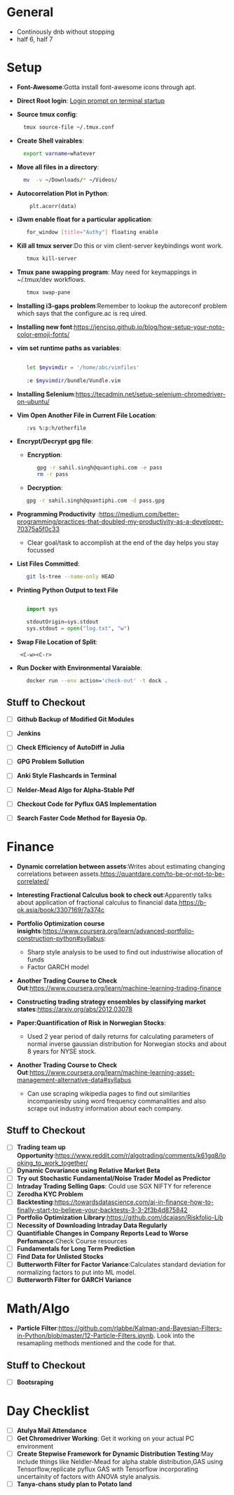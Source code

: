 # General

+ Continously dnb without stopping
+ half 6, half 7



# Setup

- **Font-Awesome**:Gotta install font-awesome icons through apt.

- **Direct Root login**: [Login prompt on terminal startup](https://superuser.com/questions/591321/execute-a-command-every-time-terminal-is-open)

- **Source tmux config**:
  ```bash
	tmux source-file ~/.tmux.conf
  ```
- **Create Shell vairables**:
  ```bash
	export varname=whatever
  ```
- **Move all files in a directory**:
  ```bash
	mv  -v ~/Downloads/* ~/Videos/
  ```

- **Autocorrelation Plot in Python**:
  ```python
      plt.acorr(data)
  ```
- **i3wm enable float for a particular application**:
   
  ```bash
     for_window [title="Authy"] floating enable
  ```
- **Kill all tmux server**:Do this or vim client-server keybindings wont work. 

  ```bash
     tmux kill-server
  ```
- **Tmux pane swapping program**: May need for keymappings in ~/.tmux/dev workflows.

  ```bash
     tmux swap-pane 
  ```
- **Installing i3-gaps problem**:Remember to lookup the autoreconf problem which says that the configure.ac is req  uired. 

- **Installing new font**:<https://jenciso.github.io/blog/how-setup-your-noto-color-emoji-fonts/>

- **vim set runtime paths as variables**:
  ```bash
     
     let $myvimdir = '/home/abc/vimfiles'
     
     :e $myvimdir/bundle/Vundle.vim
  ```
- **Installing Selenium**:<https://tecadmin.net/setup-selenium-chromedriver-on-ubuntu/>

- **Vim Open Another File in Current File Location**:
  ```bash
     :vs %:p:h/otherfile
  ```

- **Encrypt/Decrypt gpg file**:
  - **Encryption**:
    ```bash
       gpg -r sahil.singh@quantiphi.com -e pass
       rm -r pass
    ```
  - **Decryption**:
   ```bash
      gpg -r sahil.singh@quantiphi.com -d pass.gpg
   ```

- **Programming Productivity** :<https://medium.com/better-programming/practices-that-doubled-my-productivity-as-a-developer-70375a5f0c33>
  - Clear goal/task to accomplish at the end of the day helps you stay focussed

- **List Files Committed**: 
  ```bash
     git ls-tree --name-only HEAD
  ```
- **Printing Python Output to text File**

  ```python

     import sys 

     stdoutOrigin=sys.stdout 
     sys.stdout = open("log.txt", "w")
  ``` 
- **Swap File Location of Split**:

  ```
   <C-w><C-r>
  
  ```

- **Run Docker with Environmental Varaiable**:
  ```bash
     docker run --env action='check-out' -t dock .
  ```

## Stuff to Checkout

- [ ] **Github Backup of Modified Git Modules**
- [ ] **Jenkins**
- [ ] **Check Efficiency of AutoDiff in Julia**
- [ ] **GPG Problem Sollution**
- [ ] **Anki Style Flashcards in Terminal**
- [ ] **Nelder-Mead Algo for Alpha-Stable Pdf** 
- [ ] **Checkout Code for Pyflux GAS Implementation** 
- [ ] **Search Faster Code Method for Bayesia Op.**


# Finance

- **Dynamic correlation between assets**:Writes about estimating changing correlations between assets.<https://quantdare.com/to-be-or-not-to-be-correlated/>
- **Interesting Fractional Calculus book to check out**:Apparently talks about application of fractional calculus to financial data.<https://b-ok.asia/book/3307169/7a374c>
- **Portfolio Optimization course insights**:<https://www.coursera.org/learn/advanced-portfolio-construction-python#syllabus>:

  + Sharp style analysis to be used to find out industriwise allocation of funds
  + Factor GARCH model

- **Another Trading Course to Check Out**:<https://www.coursera.org/learn/machine-learning-trading-finance>
- **Constructing trading strategy ensembles by classifying market states**:<https://arxiv.org/abs/2012.03078>
- **Paper:Quantification of Risk in Norwegian Stocks**:

  + Used 2 year period of daily returns for calculating parameters of normal inverse gaussian distribution for Norwegian stocks and about 8 years for NYSE stock.

- **Another Trading Course to Check Out**:<https://www.coursera.org/learn/machine-learning-asset-management-alternative-data#syllabus>
  
  + Can use scraping wikipedia pages to find out similarities incompaniesby using word frequency commanalities and also scrape out industry information about each company.

## Stuff to Checkout

- [ ] **Trading team up Opportunity**:<https://www.reddit.com/r/algotrading/comments/k61gq8/looking_to_work_together/>
- [ ] **Dynamic Covariance using Relative Market Beta**
- [ ] **Try out Stochastic Fundamental/Noise Trader Model as Predictor**
- [ ] **Intraday Trading Selling Gaps**: Could use SGX NIFTY for reference
- [ ] **Zerodha KYC Problem**
- [ ] **Backtesting**:<https://towardsdatascience.com/ai-in-finance-how-to-finally-start-to-believe-your-backtests-3-3-2f3b4d875842>
- [ ] **Portfolio Optimization Library**:<https://github.com/dcajasn/Riskfolio-Lib>
- [ ] **Necessity of Downloading Intraday Data Regularly**
- [ ] **Quantifiable Changes in Company Reports Lead to Worse Perfomance**:Check Course resources 
- [ ] **Fundamentals for Long Term Prediction**
- [ ] **Find Data for Unlisted Stocks**
- [ ] **Butterworth Filter for Factor Variance**:Calculates standard deviation for normalizing 
        factors to put into ML model.
- [ ] **Butterworth Filter for GARCH Variance**

# Math/Algo


- **Particle Filter**:<https://github.com/rlabbe/Kalman-and-Bayesian-Filters-in-Python/blob/master/12-Particle-Filters.ipynb>. Look into the resamapling methods mentioned and the code for that.

## Stuff to Checkout

- [ ] **Bootsraping**



# Day Checklist


- [ ] **Atulya Mail Attendance**
- [ ] **Get Chromedriver Working**: Get it working on your actual PC environment  
- [ ] **Create Stepwise Framework for Dynamic Distribution Testing**:May include things like Neldler-Mead for alpha stable distribution,GAS using Tensorflow,replicate pyflux GAS with Tensorflow incorporating uncertainity of factors with ANOVA style analysis.
- [ ] **Tanya-chans study plan to Potato land**
